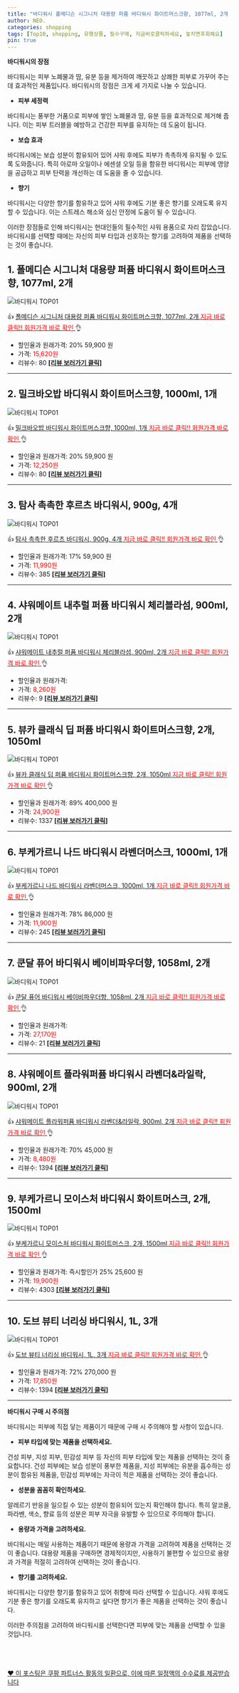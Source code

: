 ```yaml
---
title: "바디워시 폴메디슨 시그니처 대용량 퍼퓸 바디워시 화이트머스크향, 1077ml, 2개 필수 필요 추천 제품 비교 최저 가격 비교 장점 구매 후기 구매평"
author: NEO.
categories: shopping
tags: [Top10, shopping, 유행상품, 필수구매, 지금바로클릭하세요, 놓치면후회해요]
pin: true
---
```

**바디워시의 장점**

바디워시는 피부 노폐물과 땀, 유분 등을 제거하여 깨끗하고 상쾌한 피부로 가꾸어 주는 데 효과적인 제품입니다. 바디워시의 장점은 크게 세 가지로 나눌 수 있습니다.

* **피부 세정력**

바디워시는 풍부한 거품으로 피부에 쌓인 노폐물과 땀, 유분 등을 효과적으로 제거해 줍니다. 이는 피부 트러블을 예방하고 건강한 피부를 유지하는 데 도움이 됩니다.

* **보습 효과**

바디워시에는 보습 성분이 함유되어 있어 샤워 후에도 피부가 촉촉하게 유지될 수 있도록 도와줍니다. 특히 아로마 오일이나 에센셜 오일 등을 함유한 바디워시는 피부에 영양을 공급하고 피부 탄력을 개선하는 데 도움을 줄 수 있습니다.

* **향기**

바디워시는 다양한 향기를 함유하고 있어 샤워 후에도 기분 좋은 향기를 오래도록 유지할 수 있습니다. 이는 스트레스 해소와 심신 안정에 도움이 될 수 있습니다.

이러한 장점들로 인해 바디워시는 현대인들의 필수적인 샤워 용품으로 자리 잡았습니다. 바디워시를 선택할 때에는 자신의 피부 타입과 선호하는 향기를 고려하여 제품을 선택하는 것이 좋습니다.

   

## 1. 폴메디슨 시그니처 대용량 퍼퓸 바디워시 화이트머스크향, 1077ml, 2개

![바디워시 TOP01](https://thumbnail9.coupangcdn.com/thumbnails/remote/490x490ex/image/retail/images/968863524082504-bff629c2-6493-442d-bbb2-94c971aa058b.jpg)


👍 [폴메디슨 시그니처 대용량 퍼퓸 바디워시 화이트머스크향, 1077ml, 2개 <font color=red> 지금 바로 클릭!! 회원가격 바로 확인 </font> ](https://link.coupang.com/re/AFFSDP?lptag=AF3617701&subid=GithubCoopas&pageKey=1319773082&traceid=V0-153&itemId=18626932440&vendorItemId=70336612479) 👌 


- 할인율과 원래가격: 20%  59,900   원
- 가격: <span style='color:red'>15,620원</span>
- 리뷰수: 80  [**[리뷰 보러가기 클릭]**](https://link.coupang.com/re/AFFSDP?lptag=AF3617701&subid=GithubCoopas&pageKey=1319773082&traceid=V0-153&itemId=18626932440&vendorItemId=70336612479)

---


   

## 2. 밀크바오밥 바디워시 화이트머스크향, 1000ml, 1개

![바디워시 TOP01](https://thumbnail7.coupangcdn.com/thumbnails/remote/490x490ex/image/retail/images/8482837743571141-a1b150da-62d3-4ae6-8158-d6931aa7d859.jpg)


👍 [밀크바오밥 바디워시 화이트머스크향, 1000ml, 1개 <font color=red> 지금 바로 클릭!! 회원가격 바로 확인 </font> ](https://link.coupang.com/re/AFFSDP?lptag=AF3617701&subid=GithubCoopas&pageKey=181699807&traceid=V0-153&itemId=520561494&vendorItemId=85694345825) 👌 


- 할인율과 원래가격: 20%  59,900   원
- 가격: <span style='color:red'>12,250원</span>
- 리뷰수: 80  [**[리뷰 보러가기 클릭]**](https://link.coupang.com/re/AFFSDP?lptag=AF3617701&subid=GithubCoopas&pageKey=181699807&traceid=V0-153&itemId=520561494&vendorItemId=85694345825)

---


   

## 3. 탐사 촉촉한 후르츠 바디워시, 900g, 4개

![바디워시 TOP01](https://thumbnail10.coupangcdn.com/thumbnails/remote/490x490ex/image/retail/images/4400398354872490-9cbd5a0e-f217-4f7f-80f4-2b5e778582fb.jpg)


👍 [탐사 촉촉한 후르츠 바디워시, 900g, 4개 <font color=red> 지금 바로 클릭!! 회원가격 바로 확인 </font> ](https://link.coupang.com/re/AFFSDP?lptag=AF3617701&subid=GithubCoopas&pageKey=1987695773&traceid=V0-153&itemId=3381958516&vendorItemId=71368611459) 👌 


- 할인율과 원래가격: 17%  59,900   원
- 가격: <span style='color:red'>11,990원</span>
- 리뷰수: 385  [**[리뷰 보러가기 클릭]**](https://link.coupang.com/re/AFFSDP?lptag=AF3617701&subid=GithubCoopas&pageKey=1987695773&traceid=V0-153&itemId=3381958516&vendorItemId=71368611459)

---


   

## 4. 샤워메이트 내추럴 퍼퓸 바디워시 체리블라섬, 900ml, 2개

![바디워시 TOP01](https://thumbnail9.coupangcdn.com/thumbnails/remote/490x490ex/image/retail/images/632034155141561-ce1f24f3-a112-4176-b411-38dafda72af4.jpg)


👍 [샤워메이트 내추럴 퍼퓸 바디워시 체리블라섬, 900ml, 2개 <font color=red> 지금 바로 클릭!! 회원가격 바로 확인 </font> ](https://link.coupang.com/re/AFFSDP?lptag=AF3617701&subid=GithubCoopas&pageKey=5507883&traceid=V0-153&itemId=20647438010&vendorItemId=3003090997) 👌 


- 할인율과 원래가격: 
- 가격: <span style='color:red'>8,260원</span>
- 리뷰수: 9  [**[리뷰 보러가기 클릭]**](https://link.coupang.com/re/AFFSDP?lptag=AF3617701&subid=GithubCoopas&pageKey=5507883&traceid=V0-153&itemId=20647438010&vendorItemId=3003090997)

---


   

## 5. 뷰카 클래식 딥 퍼퓸 바디워시 화이트머스크향, 2개, 1050ml

![바디워시 TOP01](https://thumbnail10.coupangcdn.com/thumbnails/remote/490x490ex/image/retail/images/7299383896622575-afdb4a29-b959-41ca-af86-1228570eb5f6.jpg)


👍 [뷰카 클래식 딥 퍼퓸 바디워시 화이트머스크향, 2개, 1050ml <font color=red> 지금 바로 클릭!! 회원가격 바로 확인 </font> ](https://link.coupang.com/re/AFFSDP?lptag=AF3617701&subid=GithubCoopas&pageKey=7492429776&traceid=V0-153&itemId=19594702362&vendorItemId=86702005128) 👌 


- 할인율과 원래가격: 89%  400,000   원
- 가격: <span style='color:red'>24,900원</span>
- 리뷰수: 1337  [**[리뷰 보러가기 클릭]**](https://link.coupang.com/re/AFFSDP?lptag=AF3617701&subid=GithubCoopas&pageKey=7492429776&traceid=V0-153&itemId=19594702362&vendorItemId=86702005128)

---


   

## 6. 부케가르니 나드 바디워시 라벤더머스크, 1000ml, 1개

![바디워시 TOP01](https://thumbnail6.coupangcdn.com/thumbnails/remote/490x490ex/image/retail/images/7896660366698263-2f4e3699-3cf6-45d2-abf7-c3537b6a7506.png)


👍 [부케가르니 나드 바디워시 라벤더머스크, 1000ml, 1개 <font color=red> 지금 바로 클릭!! 회원가격 바로 확인 </font> ](https://link.coupang.com/re/AFFSDP?lptag=AF3617701&subid=GithubCoopas&pageKey=6540561327&traceid=V0-153&itemId=14560296036&vendorItemId=4851138321) 👌 


- 할인율과 원래가격: 78%  86,000   원
- 가격: <span style='color:red'>11,900원</span>
- 리뷰수: 245  [**[리뷰 보러가기 클릭]**](https://link.coupang.com/re/AFFSDP?lptag=AF3617701&subid=GithubCoopas&pageKey=6540561327&traceid=V0-153&itemId=14560296036&vendorItemId=4851138321)

---


   

## 7. 쿤달 퓨어 바디워시 베이비파우더향, 1058ml, 2개

![바디워시 TOP01](https://thumbnail6.coupangcdn.com/thumbnails/remote/490x490ex/image/retail/images/8070747333142838-18ef22f6-48ae-456a-bcb9-9f49bbf84366.jpg)


👍 [쿤달 퓨어 바디워시 베이비파우더향, 1058ml, 2개 <font color=red> 지금 바로 클릭!! 회원가격 바로 확인 </font> ](https://link.coupang.com/re/AFFSDP?lptag=AF3617701&subid=GithubCoopas&pageKey=26431967&traceid=V0-153&itemId=19026718356&vendorItemId=5282907118) 👌 


- 할인율과 원래가격: 
- 가격: <span style='color:red'>27,170원</span>
- 리뷰수: 21  [**[리뷰 보러가기 클릭]**](https://link.coupang.com/re/AFFSDP?lptag=AF3617701&subid=GithubCoopas&pageKey=26431967&traceid=V0-153&itemId=19026718356&vendorItemId=5282907118)

---


   

## 8. 샤워메이트 플라워퍼퓸 바디워시 라벤더&라일락, 900ml, 2개

![바디워시 TOP01](https://thumbnail10.coupangcdn.com/thumbnails/remote/490x490ex/image/retail/images/539315443401621-2f689327-a4b0-42d0-8132-eee0a10c1b96.jpg)


👍 [샤워메이트 플라워퍼퓸 바디워시 라벤더&라일락, 900ml, 2개 <font color=red> 지금 바로 클릭!! 회원가격 바로 확인 </font> ](https://link.coupang.com/re/AFFSDP?lptag=AF3617701&subid=GithubCoopas&pageKey=189612770&traceid=V0-153&itemId=276090414&vendorItemId=3003090998) 👌 


- 할인율과 원래가격: 70%  45,000   원
- 가격: <span style='color:red'>8,480원</span>
- 리뷰수: 1394  [**[리뷰 보러가기 클릭]**](https://link.coupang.com/re/AFFSDP?lptag=AF3617701&subid=GithubCoopas&pageKey=189612770&traceid=V0-153&itemId=276090414&vendorItemId=3003090998)

---


   

## 9. 부케가르니 모이스처 바디워시 화이트머스크, 2개, 1500ml

![바디워시 TOP01](https://thumbnail10.coupangcdn.com/thumbnails/remote/490x490ex/image/retail/images/2366227629914973-2881817e-3ad6-4387-b6ef-2e84240ff9b8.jpg)


👍 [부케가르니 모이스처 바디워시 화이트머스크, 2개, 1500ml <font color=red> 지금 바로 클릭!! 회원가격 바로 확인 </font> ](https://link.coupang.com/re/AFFSDP?lptag=AF3617701&subid=GithubCoopas&pageKey=7632525267&traceid=V0-153&itemId=14497329516&vendorItemId=81740396661) 👌 


- 할인율과 원래가격: 즉시할인가 25%  25,600   원
- 가격: <span style='color:red'>19,900원</span>
- 리뷰수: 4303  [**[리뷰 보러가기 클릭]**](https://link.coupang.com/re/AFFSDP?lptag=AF3617701&subid=GithubCoopas&pageKey=7632525267&traceid=V0-153&itemId=14497329516&vendorItemId=81740396661)

---


   

## 10. 도브 뷰티 너리싱 바디워시, 1L, 3개

![바디워시 TOP01](https://thumbnail8.coupangcdn.com/thumbnails/remote/490x490ex/image/vendor_inventory/6613/386124fe9b8cd7e8ef999b1d3ac8b15cbfd31ec08a5c3ae307340d0bca9c.jpg)


👍 [도브 뷰티 너리싱 바디워시, 1L, 3개 <font color=red> 지금 바로 클릭!! 회원가격 바로 확인 </font> ](https://link.coupang.com/re/AFFSDP?lptag=AF3617701&subid=GithubCoopas&pageKey=7354584016&traceid=V0-153&itemId=18966442469&vendorItemId=81756014135) 👌 


- 할인율과 원래가격: 72%  270,000   원
- 가격: <span style='color:red'>17,850원</span>
- 리뷰수: 1394  [**[리뷰 보러가기 클릭]**](https://link.coupang.com/re/AFFSDP?lptag=AF3617701&subid=GithubCoopas&pageKey=7354584016&traceid=V0-153&itemId=18966442469&vendorItemId=81756014135)

---
**바디워시 구매 시 주의점**

바디워시는 피부에 직접 닿는 제품이기 때문에 구매 시 주의해야 할 사항이 있습니다.

* **피부 타입에 맞는 제품을 선택하세요.**

건성 피부, 지성 피부, 민감성 피부 등 자신의 피부 타입에 맞는 제품을 선택하는 것이 중요합니다. 건성 피부에는 보습 성분이 풍부한 제품을, 지성 피부에는 유분을 흡수하는 성분이 함유된 제품을, 민감성 피부에는 자극이 적은 제품을 선택하는 것이 좋습니다.

* **성분을 꼼꼼히 확인하세요.**

알레르기 반응을 일으킬 수 있는 성분이 함유되어 있는지 확인해야 합니다. 특히 알코올, 파라벤, 색소, 향료 등의 성분은 피부 자극을 유발할 수 있으므로 주의해야 합니다.

* **용량과 가격을 고려하세요.**

바디워시는 매일 사용하는 제품이기 때문에 용량과 가격을 고려하여 제품을 선택하는 것이 좋습니다. 대용량 제품을 구매하면 경제적이지만, 사용하기 불편할 수 있으므로 용량과 가격을 적절히 고려하여 선택하는 것이 좋습니다.

* **향기를 고려하세요.**

바디워시는 다양한 향기를 함유하고 있어 취향에 따라 선택할 수 있습니다. 샤워 후에도 기분 좋은 향기를 오래도록 유지하고 싶다면 향기가 좋은 제품을 선택하는 것이 좋습니다.

이러한 주의점을 고려하여 바디워시를 선택한다면 피부에 맞는 제품을 선택할 수 있을 것입니다.<br><br><br><br><br> [ ❤  이 포스팅은 쿠팡 파트너스 활동의 일환으로, 이에 따른 일정액의 수수료를 제공받습니다](https://link.coupang.com/a/bcEFyh)